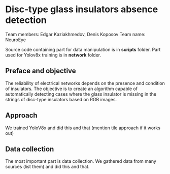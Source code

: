# Disc-type glass insulators absence detection

Team members: Edgar Kaziakhmedov, Denis Koposov
Team name: NeuroEye

Source code containing part for data manipulation is in **scripts** folder.
Part used for Yolov8x training is in **network** folder.

## Preface and objective

The reliability of electrical networks depends on the presence and condition of insulators. The objective is to create an algorithm capable of automatically detecting cases where the glass insulator is missing in the strings of disc-type insulators based on RGB images.

## Approach

We trained YoloV8x and did this and that (mention tile approach if it works out)

## Data collection

The most important part is data collection. We gathered data from many sources (list them) and did this and that.